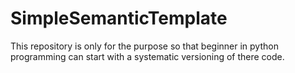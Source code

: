 # SimpleSemanticTemplate
This repository is only for the purpose so that beginner in python programming can start with a systematic versioning of there code.
